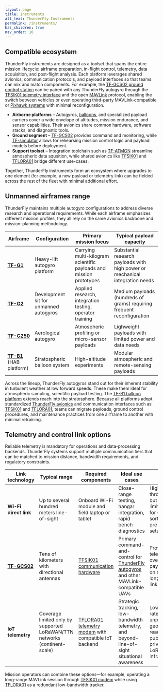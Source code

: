 ```yaml
---
layout: page
title: Instruments
alt_text: ThunderFly Instruments
permalink: /instruments/
has_children: true
nav_order: 10
---
```


## Compatible ecosystem

ThunderFly instruments are designed as a toolset that spans the entire mission lifecycle: airframe preparation, in-flight control, telemetry, data acquisition, and post-flight analysis.  Each platform leverages shared avionics, communication protocols, and payload interfaces so that teams can mix and match components.  For example, the [TF-GCS02 ground control station](/instruments/TF-GCS02/) can be paired with any ThunderFly autogyro through the [TFSIK01 telemetry interface](/avionics/TFSIK01/) and the open [MAVLink](https://mavlink.io/en/) protocol, enabling the switch between vehicles or even operating third-party MAVLink-compatible or [Pixhawk systems](https://pixhawk.org/) with minimal reconfiguration.

- **Airborne platforms** – Autogyros, [balloons](/instruments/TF-B1/), and specialized payload carriers cover a wide envelope of altitudes, mission endurance, and sensor capabilities.  Their avionics share common hardware, software stacks, and diagnostic tools.
- **Ground segment** – [TF-GCS02](/instruments/TF-GCS02/) provides command and monitoring, while [TF-simulator](/instruments/TF-simulator/) allows for rehearsing mission control logic and payload models before deployment.
- **Support toolset** – Integration toolchain such as [TF-ATMON](/instruments/TF-ATMON/) streamline atmospheric data aqusition, while shared avionics like [TFSIK01](/avionics/TFSIK01/) and [TFLORA01](/avionics/TFLORA01/) bridge different use-cases.

Together, ThunderFly instruments form an ecosystem where upgrades to one element (for example, a new payload or telemetry link) can be fielded across the rest of the fleet with minimal additional effort.

## Unmanned airframes range

ThunderFly maintains multiple autogyro configurations to address diverse research and operational requirements.  While each airframe emphasizes different mission profiles, they all rely on the same avionics backbone and mission-planning methodology.

| Airframe | Configuration | Primary mission focus | Typical payload capacity |
| --- | --- | --- | --- |
| [**TF-G1**](https://github.com/ThunderFly-aerospace/TF-G1) | Heavy-lift autogyro platform | Carrying multi-kilogram scientific payloads and mission prototypes | Substantial research payloads with high power or mechanical integration needs |
| [**TF-G2**](/instruments/TF-G2/) | Development kit for unmanned autogyros | Applied research, integration testing, operator training | Medium payloads (hundreds of grams) requiring frequent reconfiguration |
| [**TF-G250**](/instruments/TF-G250/) | Aerological autogyro | Atmospheric profiling or micro-sensor payloads | Lighweight payloads with limited power and data needs |
| [**TF-B1**](/instruments/TF-B1/) (HAB platform) | Stratospheric balloon system | High-altitude experiments | Modular atmospheric and remote-sensing payloads |

Across the lineup, ThunderFly autogyros stand out for their inherent stability in turbulent weather at low forward speeds.  These make them ideal for atmospheric sampling, scientific payload testing. The [TF-B1 balloon platform](/instruments/TF-B1/) extends reach into the stratosphere. Because all platforms adopt standardized [ThunderFly avionics](/avionics/) and communication interfaces such as [TFSIK01](/avionics/TFSIK01/) and [TFLORA01](/avionics/TFLORA01/), teams can migrate payloads, ground control procedures, and maintenance practices from one airframe to another with minimal retraining.

## Telemetry and control link options

Reliable telemetry is mandatory for operations and data-processing backends.  ThunderFly systems support multiple communication tiers that can be matched to mission distance, bandwidth requirements, and regulatory constraints.

| Link technology | Typical range | Required components | Ideal use cases | Notes |
| --- | --- | --- | --- | --- |
| **Wi-Fi direct link** | Up to several hundred meters line-of-sight | Onboard Wi-Fi module and field laptop or tablet | Close-range testing, hangar integration, rapid bench diagnostics | Highest throughput but range limited; best for short sorties or pre-flight setup |
| [**TF-GCS02**](/instruments/TF-GCS02/) | Tens of kilometers with directional antennas | [TFSIK01 communication hardware](/avionics/TFSIK01/) | Primary command-and-control for [ThunderFly autogyros](#thunderfly-unmanned-autogyro-lineup) and other MAVLink-compatible UAVs | Provides telemetry, RC override, and payload data on a resilient long-range link |
| **IoT telemetry** | Coverage limited only by supported LoRaWAN/TTN networks (continent-scale) | [TFLORA01 telemetry modem](/avionics/TFLORA01/) with compatible IoT backend | Strategic tracking, low-bandwidth telemetry, and beyond-line-of-sight situational awareness | Lower data rate but unparalleled geographic reach via public or private LoRaWAN infrastructure |

Mission operators can combine these options—for example, operating a long-range MAVLink session through [TFSIK01 modem](/avionics/TFSIK01/) while using [TFLORA01](/avionics/TFLORA01/) as a redundant low-bandwidth tracker. 
